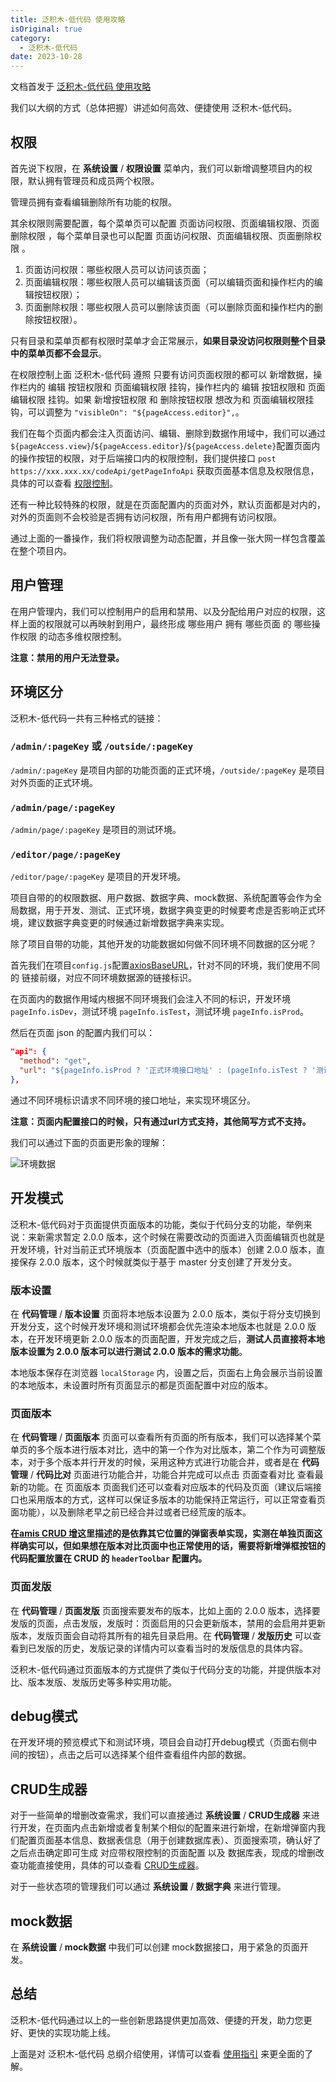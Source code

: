 ```yaml
---
title: 泛积木-低代码 使用攻略
isOriginal: true
category:
  - 泛积木-低代码
date: 2023-10-28
---
```


文档首发于 [泛积木-低代码 使用攻略](https://www.fxss.work/guide/strategy.html)

我们以大纲的方式（总体把握）讲述如何高效、便捷使用 泛积木-低代码。
## 权限

首先说下权限，在 **系统设置** / **权限设置** 菜单内，我们可以新增调整项目内的权限，默认拥有管理员和成员两个权限。

管理员拥有查看编辑删除所有功能的权限。

其余权限则需要配置，每个菜单页可以配置 页面访问权限、页面编辑权限、页面删除权限 ，每个菜单目录也可以配置 页面访问权限、页面编辑权限、页面删除权限 。

1. 页面访问权限：哪些权限人员可以访问该页面；
2. 页面编辑权限：哪些权限人员可以编辑该页面（可以编辑页面和操作栏内的编辑按钮权限）；
3. 页面删除权限：哪些权限人员可以删除该页面（可以删除页面和操作栏内的删除按钮权限）。

只有目录和菜单页都有权限时菜单才会正常展示，**如果目录没访问权限则整个目录中的菜单页都不会显示**。

在权限控制上面 泛积木-低代码 遵照 只要有访问页面权限的都可以 新增数据，操作栏内的 编辑 按钮权限和 页面编辑权限 挂钩，操作栏内的 编辑 按钮权限和 页面编辑权限 挂钩。如果 新增按钮权限 和 删除按钮权限 想改为和 页面编辑权限挂钩，可以调整为 `"visibleOn": "${pageAccess.editor}",`。

我们在每个页面内都会注入页面访问、编辑、删除到数据作用域中，我们可以通过 `${pageAccess.view}`/`${pageAccess.editor}`/`${pageAccess.delete}`配置页面内的操作按钮的权限，对于后端接口内的权限控制，我们提供接口 `post` `https://xxx.xxx.xx/codeApi/getPageInfoApi` 获取页面基本信息及权限信息，具体的可以查看 [权限控制](https://www.fxss.work/use/abutment.html#%E6%9D%83%E9%99%90%E6%8E%A7%E5%88%B6)。

还有一种比较特殊的权限，就是在页面配置内的页面对外，默认页面都是对内的，对外的页面则不会校验是否拥有访问权限，所有用户都拥有访问权限。

通过上面的一番操作，我们将权限调整为动态配置，并且像一张大网一样包含覆盖在整个项目内。

## 用户管理

在用户管理内，我们可以控制用户的启用和禁用、以及分配给用户对应的权限，这样上面的权限就可以再映射到用户，最终形成 哪些用户 拥有 哪些页面 的 哪些操作权限 的动态多维权限控制。

**注意：禁用的用户无法登录。**

## 环境区分

泛积木-低代码一共有三种格式的链接：

### `/admin/:pageKey` 或 `/outside/:pageKey`

`/admin/:pageKey` 是项目内部的功能页面的正式环境，`/outside/:pageKey` 是项目对外页面的正式环境。

### `/admin/page/:pageKey`

`/admin/page/:pageKey` 是项目的测试环境。

### `/editor/page/:pageKey`

`/editor/page/:pageKey` 是项目的开发环境。

项目自带的的权限数据、用户数据、数据字典、mock数据、系统配置等会作为全局数据，用于开发、测试、正式环境，数据字典变更的时候要考虑是否影响正式环境，建议数据字典变更的时候通过新增数据字典来实现。

除了项目自带的功能，其他开发的功能数据如何做不同环境不同数据的区分呢？

首先我们在项目`config.js`配置[axiosBaseURL](https://www.fxss.work/config/web.html#axiosbaseurl)，针对不同的环境，我们使用不同的 链接前缀，对应不同环境数据源的链接标识。

在页面内的数据作用域内根据不同环境我们会注入不同的标识，开发环境 `pageInfo.isDev`，测试环境 `pageInfo.isTest`，测试环境 `pageInfo.isProd`。

然后在页面 json 的配置内我们可以：

```json
"api": {
  "method": "get",
  "url": "${pageInfo.isProd ? '正式环境接口地址' : (pageInfo.isTest ? '测试环境接口地址' : '开发环境接口地址')}"
},
```

通过不同环境标识请求不同环境的接口地址，来实现环境区分。

**注意：页面内配置接口的时候，只有通过url方式支持，其他简写方式不支持。**

我们可以通过下面的页面更形象的理解：

![环境数据](https://www.fxss.work/assets/env-0547188d.png)

## 开发模式

泛积木-低代码对于页面提供页面版本的功能，类似于代码分支的功能，举例来说：来新需求暂定 2.0.0 版本，这个时候在需要改动的页面进入页面编辑页也就是开发环境，针对当前正式环境版本（页面配置中选中的版本）创建 2.0.0 版本，直接保存 2.0.0 版本，这个时候就类似于基于 master 分支创建了开发分支。

### 版本设置

在 **代码管理** / **版本设置** 页面将本地版本设置为 2.0.0 版本，类似于将分支切换到开发分支，这个时候开发环境和测试环境都会优先渲染本地版本也就是 2.0.0 版本，在开发环境更新 2.0.0 版本的页面配置，开发完成之后，**测试人员直接将本地版本设置为 2.0.0 版本可以进行测试 2.0.0 版本的需求功能**。

本地版本保存在浏览器 `localStorage` 内，设置之后，页面右上角会展示当前设置的本地版本，未设置时所有页面显示的都是页面配置中对应的版本。

### 页面版本

在 **代码管理** / **页面版本** 页面可以查看所有页面的所有版本，我们可以选择某个菜单页的多个版本进行版本对比，选中的第一个作为对比版本，第二个作为可调整版本，对于多个版本并行开发的时候，采用这种方式进行功能合并，或者是在 **代码管理** / **代码比对** 页面进行功能合并，功能合并完成可以点击 页面查看对比 查看最新的功能。在 页面版本 页面我们还可以查看对应版本的代码及页面（建议后端接口也采用版本的方式，这样可以保证多版本的功能保持正常运行，可以正常查看页面功能），以及删除老早之前已经合并过或者已经荒废的版本。

**在[amis CRUD 增](https://aisuda.bce.baidu.com/amis/zh-CN/components/crud#%E5%A2%9E)这里描述的是依靠其它位置的弹窗表单实现，实测在单独页面这样确实可以，但如果想在版本对比页面中也正常使用的话，需要将新增弹框按钮的代码配置放置在 CRUD 的 `headerToolbar` 配置内。**

### 页面发版

在 **代码管理** / **页面发版** 页面搜索要发布的版本，比如上面的 2.0.0 版本，选择要发版的页面，点击发版，发版时：页面启用的只会更新版本，禁用的会启用并更新版本，发版页面会自动将其所有的祖先目录启用。在 **代码管理** / **发版历史** 可以查看到已发版的历史，发版记录的详情内可以查看当时的发版信息的具体内容。

泛积木-低代码通过页面版本的方式提供了类似于代码分支的功能，并提供版本对比、版本发版、发版历史等多种实用功能。

## debug模式

在开发环境的预览模式下和测试环境，项目会自动打开debug模式（页面右侧中间的按钮），点击之后可以选择某个组件查看组件内部的数据。

## CRUD生成器

对于一些简单的增删改查需求，我们可以直接通过 **系统设置** / **CRUD生成器** 来进行开发，在页面内点击新增或者复制某个相似的配置来进行新增，在新增弹窗内我们配置页面基本信息、数据表信息（用于创建数据库表）、页面搜索项，确认好了之后点击确定即可生成 对应带权限控制的页面配置 以及 数据库表，现成的增删改查功能直接使用，具体的可以查看 [CRUD生成器](https://www.fxss.work/use/crud.html)。

对于一些状态项的管理我们可以通过 **系统设置** / **数据字典** 来进行管理。

## mock数据

在 **系统设置** / **mock数据** 中我们可以创建 mock数据接口，用于紧急的页面开发。

## 总结

泛积木-低代码通过以上的一些创新思路提供更加高效、便捷的开发，助力您更好、更快的实现功能上线。

上面是对 泛积木-低代码 总纲介绍使用，详情可以查看 [使用指引](https://www.fxss.work/use/) 来更全面的了解。

